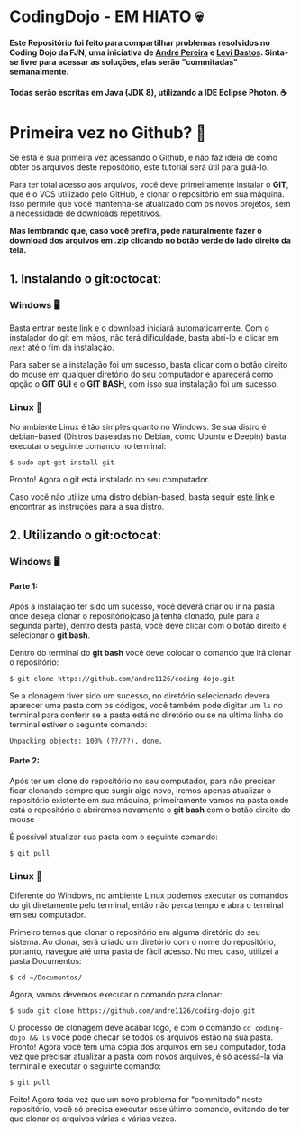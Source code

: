 # CodingDojo - EM HIATO 💀
#### Este Repositório foi feito para compartilhar problemas resolvidos no Coding Dojo da FJN, uma iniciativa de [André Pereira](https://github.com/AndrePereiraSF) e [Levi Bastos](https://github.com/LeviBastosLima). Sinta-se livre para acessar as soluções, elas serão "commitadas" semanalmente. 

#### Todas serão escritas em Java (JDK 8), utilizando a IDE Eclipse Photon. ☕


# Primeira vez no Github? 👶

Se está é sua primeira vez acessando o Github, e não faz ideia de como obter os arquivos deste repositório, este tutorial será útil para guiá-lo. 

Para ter total acesso aos arquivos, você deve primeiramente instalar o **GIT**, que é o VCS utilizado pelo GitHub,  e clonar o repositório em sua máquina. Isso permite que você mantenha-se atualizado com os novos projetos, sem a necessidade de downloads repetitivos.

**Mas lembrando que, caso você prefira, pode naturalmente fazer o download dos arquivos em .zip clicando no botão verde do lado direito da tela.**
 
 
## 1. Instalando o git:octocat:

### Windows 🖥
Basta entrar [neste link](https://git-scm.com/download/win) e o download iniciará automaticamente. Com o instalador do git em mãos, não terá dificuldade, basta abrí-lo e clicar em *```next```* até o fim da instalação.

Para saber se a instalação foi um sucesso, basta clicar com o botão direito do mouse em qualquer diretório do seu computador e aparecerá como opção o **GIT GUI** e o **GIT BASH**, com isso sua instalação foi um sucesso.

### Linux 🐧
No ambiente Linux é tão simples quanto no Windows. Se sua distro é debian-based (Distros baseadas no Debian, como Ubuntu e Deepin) basta executar o seguinte comando no terminal:
```
$ sudo apt-get install git
```
Pronto! Agora o git está instalado no seu computador.

Caso você não utilize uma distro debian-based, basta seguir [este link](https://git-scm.com/download/linux) e encontrar as instruções para a sua distro.


## 2. Utilizando o git:octocat:

### Windows 🖥

#### Parte 1: 

Após a instalação ter sido um sucesso, você deverá criar ou ir na pasta onde deseja clonar o repositório(caso já tenha clonado, pule para a segunda parte), dentro desta pasta, você deve clicar com o botão direito e selecionar o **git bash**.

Dentro do terminal do **git bash** você deve colocar o comando que irá clonar o repositório:
```
$ git clone https://github.com/andre1126/coding-dojo.git
```
Se a clonagem tiver sido um sucesso, no diretório selecionado deverá aparecer uma pasta com os códigos, você também pode digitar um ```ls``` no terminal para conferir se a pasta está no diretório ou se na ultima linha do terminal estiver o seguinte comando:
```
Unpacking objects: 100% (??/??), done.
```
#### Parte 2:

Após ter um clone do repositório no seu computador, para não precisar ficar clonando sempre que surgir algo novo, iremos apenas atualizar o repositório existente em sua máquina, primeiramente vamos na pasta onde está o repositório e abriremos novamente o **git bash** com o botão direito do mouse

É possível atualizar sua pasta com o seguinte comando:
```
$ git pull
```


### Linux 🐧

Diferente do Windows, no ambiente Linux podemos executar os comandos do git diretamente pelo terminal, então não perca tempo e abra o terminal em seu computador.

Primeiro temos que clonar o repositório em alguma diretório do seu sistema. Ao clonar, será criado um diretório com o nome do repositório, portanto, navegue até uma pasta de fácil acesso. No meu caso, utilizei a pasta Documentos:
```
$ cd ~/Documentos/
```
Agora, vamos devemos executar o comando para clonar:
```
$ sudo git clone https://github.com/andre1126/coding-dojo.git
```
O processo de clonagem deve acabar logo, e com o comando ```cd coding-dojo && ls``` você pode checar se todos os arquivos estão na sua pasta. Pronto! Agora você tem uma cópia dos arquivos em seu computador, toda vez que precisar atualizar a pasta com novos arquivos, é só acessá-la via terminal e executar o seguinte comando:

```
$ git pull
```

Feito! Agora toda vez que um novo problema for "commitado" neste repositório, você só precisa executar esse último comando, evitando de ter que clonar os arquivos várias e várias vezes.
